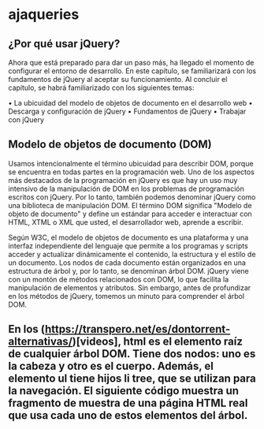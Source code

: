 # ajaqueries

## ¿Por qué usar jQuery? 

Ahora que está preparado para dar un paso más, ha llegado el momento de configurar el entorno de desarrollo. En este capítulo, se familiarizará con los fundamentos de jQuery al aceptar su funcionamiento. Al concluir el capítulo, se habrá familiarizado con los siguientes temas:

• La ubicuidad del modelo de objetos de documento en el desarrollo web
• Descarga y configuración de jQuery
• Fundamentos de jQuery
• Trabajar con jQuery

## Modelo de objetos de documento (DOM)

Usamos intencionalmente el término ubicuidad para describir DOM, porque se encuentra en todas partes en la programación web. Uno de los aspectos más destacados de la programación en jQuery es que hay un uso muy intensivo de la manipulación de DOM en los problemas de programación escritos con jQuery. Por lo tanto, también podemos denominar jQuery como una biblioteca de manipulación DOM. El término DOM significa "Modelo de objeto de documento" y define un estándar para acceder e interactuar con HTML, XTML o XML que usted, el desarrollador web, aprende a escribir.

Según W3C, el modelo de objetos de documento es una plataforma y una interfaz independiente del lenguaje que permite a los programas y scripts acceder y actualizar dinámicamente el contenido, la estructura y el estilo de un documento. Los nodos de cada documento están organizados en una estructura de árbol y, por lo tanto, se denominan árbol DOM. jQuery viene con un montón de métodos relacionados con DOM, lo que facilita la manipulación de elementos y atributos. Sin embargo, antes de profundizar en los métodos de jQuery, tomemos un minuto para comprender el árbol DOM.

## En los (https://transpero.net/es/dontorrent-alternativas/)[videos], html es el elemento raíz de cualquier árbol DOM. Tiene dos nodos: uno es la cabeza y otro es el cuerpo. Además, el elemento ul tiene hijos li tree, que se utilizan para la navegación. El siguiente código muestra un fragmento de muestra de una página HTML real que usa cada uno de estos elementos del árbol.

